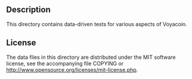 Description
------------

This directory contains data-driven tests for various aspects of Voyacoin.

License
--------

The data files in this directory are distributed under the MIT software
license, see the accompanying file COPYING or
http://www.opensource.org/licenses/mit-license.php.

